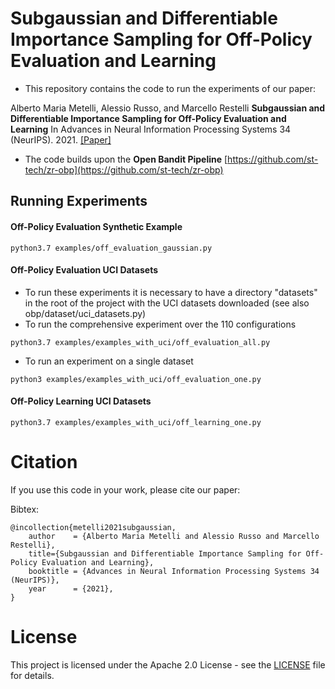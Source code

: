 # Subgaussian and Differentiable Importance Sampling for Off-Policy Evaluation and Learning

- This repository contains the code to run the experiments of our paper:

Alberto Maria Metelli, Alessio Russo, and Marcello Restelli
**Subgaussian and Differentiable Importance Sampling for Off-Policy Evaluation and Learning**
In Advances in Neural Information Processing Systems 34 (NeurIPS). 2021. [[Paper]](https://papers.nips.cc/paper/2021/hash/4476b929e30dd0c4e8bdbcc82c6ba23a-Abstract.html)

- The code builds upon the **Open Bandit Pipeline** [https://github.com/st-tech/zr-obp](https://github.com/st-tech/zr-obp)

## Running Experiments

#### Off-Policy Evaluation Synthetic Example
```
python3.7 examples/off_evaluation_gaussian.py 
```
#### Off-Policy Evaluation UCI Datasets
- To run these experiments it is necessary to have a directory "datasets" in the root of the project with the UCI datasets downloaded (see also obp/dataset/uci_datasets.py)
- To run the comprehensive experiment over the 110 configurations
```
python3.7 examples/examples_with_uci/off_evaluation_all.py
```
- To run an experiment on a single dataset
```
python3 examples/examples_with_uci/off_evaluation_one.py
```

#### Off-Policy Learning UCI Datasets
```
python3.7 examples/examples_with_uci/off_learning_one.py

```

# Citation
If you use this code in your work, please cite our paper:

Bibtex:
```
@incollection{metelli2021subgaussian,
	author    = {Alberto Maria Metelli and Alessio Russo and Marcello Restelli},
	title={Subgaussian and Differentiable Importance Sampling for Off-Policy Evaluation and Learning},
	booktitle = {Advances in Neural Information Processing Systems 34 (NeurIPS)},
	year      = {2021},
}
```

# License
This project is licensed under the Apache 2.0 License - see the [LICENSE](LICENSE) file for details.
